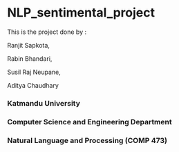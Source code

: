 # NLP_sentimental_project

This is the project done by :

Ranjit Sapkota,

Rabin Bhandari,

Susil Raj Neupane,

Aditya Chaudhary

### Katmandu University

### Computer Science and Engineering Department

### Natural Language and Processing (COMP 473)
